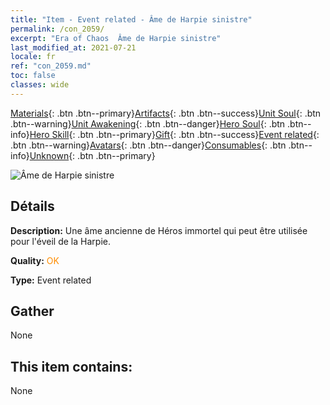 ```yaml
---
title: "Item - Event related - Âme de Harpie sinistre"
permalink: /con_2059/
excerpt: "Era of Chaos  Âme de Harpie sinistre"
last_modified_at: 2021-07-21
locale: fr
ref: "con_2059.md"
toc: false
classes: wide
---
```

 [Materials](/ItemsFR/){: .btn .btn--primary}[Artifacts](/ItemsFR/Artifacts/){: .btn .btn--success}[Unit Soul](/ItemsFR/UnitSoul/){: .btn .btn--warning}[Unit Awakening](/ItemsFR/UnitAwakening/){: .btn .btn--danger}[Hero Soul](/ItemsFR/HeroSoul/){: .btn .btn--info}[Hero Skill](/ItemsFR/HeroSkill/){: .btn .btn--primary}[Gift](/ItemsFR/Gift/){: .btn .btn--success}[Event related](/ItemsFR/Events/){: .btn .btn--warning}[Avatars](/ItemsFR/Avatars/){: .btn .btn--danger}[Consumables](/ItemsFR/Consumables/){: .btn .btn--info}[Unknown](/ItemsFR/Unknown/){: .btn .btn--primary}

 ![Âme de Harpie sinistre](/images/t/juexing_702.jpg)

## Détails
 **Description:** Une âme ancienne de Héros immortel qui peut être utilisée pour l'éveil de la Harpie.

 **Quality:** <span style="color: #FF8C00">OK</span>

 **Type:** Event related

## Gather

  None

## This item contains:

  None

